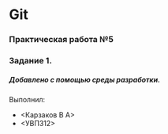# Git
### Практическая работа №5
### Задание 1.
##### Добавлено с помощью среды разработки.
Выполнил:
* <Карзаков В А>
* <УВП312>